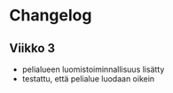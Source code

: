# Changelog

## Viikko 3
- pelialueen luomistoiminnallisuus lisätty
- testattu, että pelialue luodaan oikein
